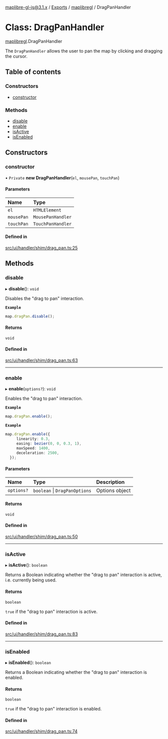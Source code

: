[maplibre-gl-js@3.1.x](../README.md) / [Exports](../modules.md) / [maplibregl](../modules/maplibregl.md) / DragPanHandler

# Class: DragPanHandler

[maplibregl](../modules/maplibregl.md).DragPanHandler

The `DragPanHandler` allows the user to pan the map by clicking and dragging
the cursor.

## Table of contents

### Constructors

- [constructor](maplibregl.DragPanHandler.md#constructor)

### Methods

- [disable](maplibregl.DragPanHandler.md#disable)
- [enable](maplibregl.DragPanHandler.md#enable)
- [isActive](maplibregl.DragPanHandler.md#isactive)
- [isEnabled](maplibregl.DragPanHandler.md#isenabled)

## Constructors

### constructor

• `Private` **new DragPanHandler**(`el`, `mousePan`, `touchPan`)

#### Parameters

| Name | Type |
| :------ | :------ |
| `el` | `HTMLElement` |
| `mousePan` | `MousePanHandler` |
| `touchPan` | `TouchPanHandler` |

#### Defined in

[src/ui/handler/shim/drag_pan.ts:25](https://github.com/maplibre/maplibre-gl-js/blob/972e15f62/src/ui/handler/shim/drag_pan.ts#L25)

## Methods

### disable

▸ **disable**(): `void`

Disables the "drag to pan" interaction.

**`Example`**

```ts
map.dragPan.disable();
```

#### Returns

`void`

#### Defined in

[src/ui/handler/shim/drag_pan.ts:63](https://github.com/maplibre/maplibre-gl-js/blob/972e15f62/src/ui/handler/shim/drag_pan.ts#L63)

___

### enable

▸ **enable**(`options?`): `void`

Enables the "drag to pan" interaction.

**`Example`**

```ts
map.dragPan.enable();
```

**`Example`**

```ts
map.dragPan.enable({
     linearity: 0.3,
     easing: bezier(0, 0, 0.3, 1),
     maxSpeed: 1400,
     deceleration: 2500,
  });
```

#### Parameters

| Name | Type | Description |
| :------ | :------ | :------ |
| `options?` | `boolean` \| `DragPanOptions` | Options object |

#### Returns

`void`

#### Defined in

[src/ui/handler/shim/drag_pan.ts:50](https://github.com/maplibre/maplibre-gl-js/blob/972e15f62/src/ui/handler/shim/drag_pan.ts#L50)

___

### isActive

▸ **isActive**(): `boolean`

Returns a Boolean indicating whether the "drag to pan" interaction is active, i.e. currently being used.

#### Returns

`boolean`

`true` if the "drag to pan" interaction is active.

#### Defined in

[src/ui/handler/shim/drag_pan.ts:83](https://github.com/maplibre/maplibre-gl-js/blob/972e15f62/src/ui/handler/shim/drag_pan.ts#L83)

___

### isEnabled

▸ **isEnabled**(): `boolean`

Returns a Boolean indicating whether the "drag to pan" interaction is enabled.

#### Returns

`boolean`

`true` if the "drag to pan" interaction is enabled.

#### Defined in

[src/ui/handler/shim/drag_pan.ts:74](https://github.com/maplibre/maplibre-gl-js/blob/972e15f62/src/ui/handler/shim/drag_pan.ts#L74)
